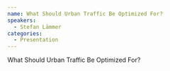 ```yaml
--- 
name: What Should Urban Traffic Be Optimized For? 
speakers: 
  - Stefan Lämmer 
categories:
  - Presentation
---
```


What Should Urban Traffic Be Optimized For?